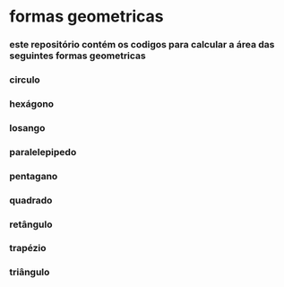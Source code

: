 # formas geometricas

### este repositório contém os codigos para calcular a área das seguintes formas geometricas

### circulo
### hexágono
### losango
### paralelepipedo
### pentagano
### quadrado
### retângulo
### trapézio
### triângulo
